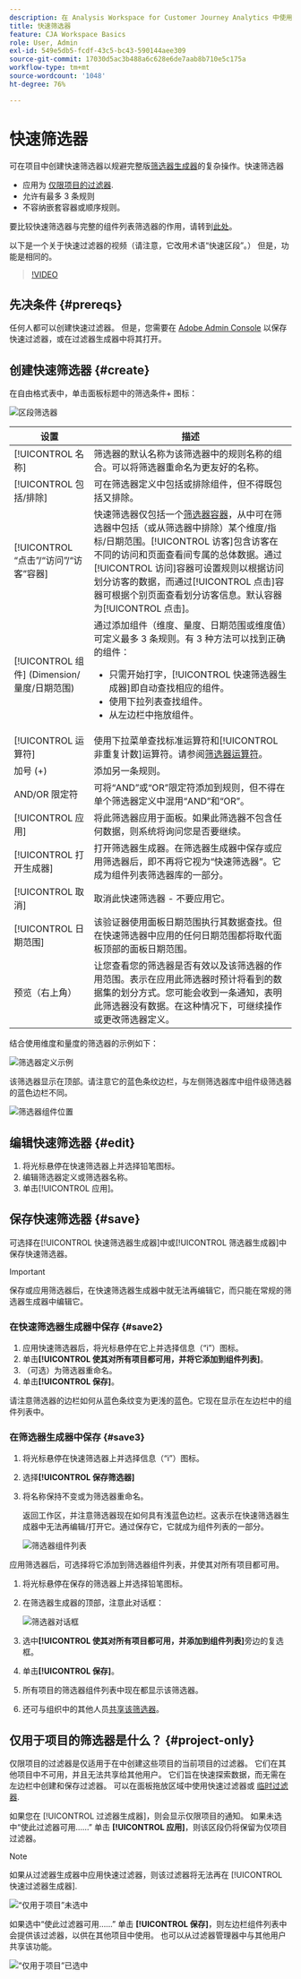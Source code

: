 ```yaml
---
description: 在 Analysis Workspace for Customer Journey Analytics 中使用快速筛选器。
title: 快速筛选器
feature: CJA Workspace Basics
role: User, Admin
exl-id: 549e5db5-fcdf-43c5-bc43-590144aee309
source-git-commit: 17030d5ac3b488a6c628e6de7aab8b710e5c175a
workflow-type: tm+mt
source-wordcount: '1048'
ht-degree: 76%

---
```


# 快速筛选器

可在项目中创建快速筛选器以规避完整版[筛选器生成器](/help/components/filters/create-filters.md)的复杂操作。快速筛选器

* 应用为 [仅限项目的过滤器](https://experienceleague.adobe.com/docs/analytics-platform/using/cja-components/cja-filters/quick-filters.html#project-only).
* 允许有最多 3 条规则
* 不容纳嵌套容器或顺序规则。

要比较快速筛选器与完整的组件列表筛选器的作用，请转到[此处](/help/components/filters/filters-overview.md)。

以下是一个关于快速过滤器的视频（请注意，它改用术语“快速区段”。） 但是，功能是相同的。

>[!VIDEO](https://video.tv.adobe.com/v/341466/?quality=12&learn=on)

## 先决条件 {#prereqs}

任何人都可以创建快速过滤器。 但是，您需要在 [Adobe Admin Console](https://experienceleague.adobe.com/docs/analytics/admin/admin-console/permissions/summary-tables.html#analytics-tools) 以保存快速过滤器，或在过滤器生成器中将其打开。

## 创建快速筛选器 {#create}

在自由格式表中，单击面板标题中的筛选条件+ 图标：

![区段筛选器](assets/quick-seg1.png)

| 设置 | 描述 |
| --- | --- |
| [!UICONTROL 名称] | 筛选器的默认名称为该筛选器中的规则名称的组合。可以将筛选器重命名为更友好的名称。 |
| [!UICONTROL 包括/排除] | 可在筛选器定义中包括或排除组件，但不得既包括又排除。 |
| [!UICONTROL “点击”/“访问”/“访客”容器] | 快速筛选器仅包括一个[筛选器容器](https://experienceleague.adobe.com/docs/analytics-platform/using/cja-components/cja-filters/filters-overview.html#filter-containers)，从中可在筛选器中包括（或从筛选器中排除）某个维度/指标/日期范围。[!UICONTROL 访客]包含访客在不同的访问和页面查看间专属的总体数据。通过[!UICONTROL 访问]容器可设置规则以根据访问划分访客的数据，而通过[!UICONTROL 点击]容器可根据个别页面查看划分访客信息。默认容器为[!UICONTROL 点击]。 |
| [!UICONTROL 组件] (Dimension/量度/日期范围) | 通过添加组件（维度、量度、日期范围或维度值）可定义最多 3 条规则。有 3 种方法可以找到正确的组件：<ul><li>只需开始打字，[!UICONTROL 快速筛选器生成器]即自动查找相应的组件。</li><li>使用下拉列表查找组件。</li><li>从左边栏中拖放组件。</li></ul> |
| [!UICONTROL 运算符] | 使用下拉菜单查找标准运算符和[!UICONTROL 非重复计数]运算符。请参阅[筛选器运算符](operators.md)。 |
| 加号 (+) | 添加另一条规则。 |
| AND/OR 限定符 | 可将“AND”或“OR”限定符添加到规则，但不得在单个筛选器定义中混用“AND”和“OR”。 |
| [!UICONTROL 应用] | 将此筛选器应用于面板。如果此筛选器不包含任何数据，则系统将询问您是否要继续。 |
| [!UICONTROL 打开生成器] | 打开筛选器生成器。在筛选器生成器中保存或应用筛选器后，即不再将它视为“快速筛选器”。它成为组件列表筛选器库的一部分。 |
| [!UICONTROL 取消] | 取消此快速筛选器 - 不要应用它。 |
| [!UICONTROL 日期范围] | 该验证器使用面板日期范围执行其数据查找。但在快速筛选器中应用的任何日期范围都将取代面板顶部的面板日期范围。 |
| 预览（右上角） | 让您查看您的筛选器是否有效以及该筛选器的作用范围。表示在应用此筛选器时预计将看到的数据集的划分方式。您可能会收到一条通知，表明此筛选器没有数据。在这种情况下，可继续操作或更改筛选器定义。 |

结合使用维度和量度的筛选器的示例如下：

![筛选器定义示例](assets/quick-seg2.png)

该筛选器显示在顶部。请注意它的蓝色条纹边栏，与左侧筛选器库中组件级筛选器的蓝色边栏不同。

![筛选器组件位置](assets/quick-seg3.png)

## 编辑快速筛选器 {#edit}

1. 将光标悬停在快速筛选器上并选择铅笔图标。
1. 编辑筛选器定义或筛选器名称。
1. 单击[!UICONTROL 应用]。

## 保存快速筛选器 {#save}

可选择在[!UICONTROL 快速筛选器生成器]中或[!UICONTROL 筛选器生成器]中保存快速筛选器。

>[!IMPORTANT]
>保存或应用筛选器后，在快速筛选器生成器中就无法再编辑它，而只能在常规的筛选器生成器中编辑它。

### 在快速筛选器生成器中保存 {#save2}

1. 应用快速筛选器后，将光标悬停在它上并选择信息（“i”）图标。
1. 单击&#x200B;**[!UICONTROL 使其对所有项目都可用，并将它添加到组件列表]**。
1. （可选）为筛选器重命名。
1. 单击&#x200B;**[!UICONTROL 保存]**。

请注意筛选器的边栏如何从蓝色条纹变为更浅的蓝色。它现在显示在左边栏中的组件列表中。

### 在筛选器生成器中保存 {#save3}

1. 将光标悬停在快速筛选器上并选择信息（“i”）图标。
1. 选择&#x200B;**[!UICONTROL 保存筛选器]**
1. 将名称保持不变或为筛选器重命名。

   返回工作区，并注意筛选器现在如何具有浅蓝色边栏。这表示在快速筛选器生成器中无法再编辑/打开它。通过保存它，它就成为组件列表的一部分。

   ![筛选器组件列表](assets/quick-seg4.png)

应用筛选器后，可选择将它添加到筛选器组件列表，并使其对所有项目都可用。

1. 将光标悬停在保存的筛选器上并选择铅笔图标。

1. 在筛选器生成器的顶部，注意此对话框：

   ![筛选器对话框](assets/project-only.png)

1. 选中&#x200B;**[!UICONTROL 使其对所有项目都可用，并添加到组件列表]**&#x200B;旁边的复选框。
1. 单击&#x200B;**[!UICONTROL 保存]**。
1. 所有项目的筛选器组件列表中现在都显示该筛选器。
1. 还可与组织中的其他人员[共享该筛选器](/help/components/filters/manage-filters.md)。

## 仅用于项目的筛选器是什么？ {#project-only}

仅限项目的过滤器是仅适用于在中创建这些项目的当前项目的过滤器。 它们在其他项目中不可用，并且无法共享给其他用户。 它们旨在快速探索数据，而无需在左边栏中创建和保存过滤器。 可以在面板拖放区域中使用快速过滤器或 [临时过滤器](/help/components/filters/ad-hoc-filters.md).

如果您在 [!UICONTROL 过滤器生成器]，则会显示仅限项目的通知。 如果未选中“使此过滤器可用……” 单击 **[!UICONTROL 应用]**，则该区段仍将保留为仅项目过滤器。

>[!NOTE]
>
>如果从过滤器生成器中应用快速过滤器，则该过滤器将无法再在 [!UICONTROL 快速过滤器生成器].

![“仅用于项目”未选中](assets/project-only-unchecked.png)

如果选中“使此过滤器可用……” 单击 **[!UICONTROL 保存]**，则左边栏组件列表中会提供该过滤器，以供在其他项目中使用。 也可以从过滤器管理器中与其他用户共享该功能。

![“仅用于项目”已选中](assets/project-only-checked.png)

